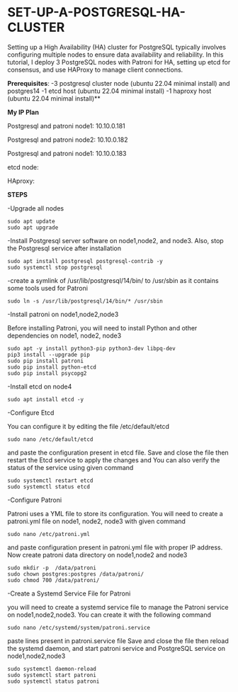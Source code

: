 # SET-UP-A-POSTGRESQL-HA-CLUSTER
Setting up a High Availability (HA) cluster for PostgreSQL typically involves configuring multiple nodes to ensure data availability and reliability. In this tutorial, I deploy 3 PostgreSQL nodes with Patroni for HA, setting up etcd for consensus, and use HAProxy to manage client connections.

**Prerequisites**:
-3 postgresql cluster node (ubuntu 22.04 minimal install) and postgres14
-1 etcd host (ubuntu 22.04 minimal install)
-1 haproxy host (ubuntu 22.04 minimal install)**

**My IP Plan**

Postgresql and patroni node1: 10.10.0.181

Postgresql and patroni node2: 10.10.0.182

Postgresql and patroni node1: 10.10.0.183

etcd node:

HAproxy:

**STEPS**

-Upgrade all nodes
```
sudo apt update
sudo apt upgrade
```
-Install Postgresql server software on node1,node2, and node3. Also, stop the Postgresql service after installation
```
sudo apt install postgresql postgresql-contrib -y
sudo systemctl stop postgresql
```
-create a symlink of /usr/lib/postgresql/14/bin/ to /usr/sbin as it contains some tools used for Patroni
```
sudo ln -s /usr/lib/postgresql/14/bin/* /usr/sbin
```
-Install patroni on node1,node2,node3

Before installing Patroni, you will need to install Python and other dependencies on node1, node2, node3
```
sudo apt -y install python3-pip python3-dev libpq-dev
pip3 install --upgrade pip
sudo pip install patroni
sudo pip install python-etcd
sudo pip install psycopg2
```
-Install etcd on node4
```
sudo apt install etcd -y
```
-Configure Etcd

You can configure it by editing the file /etc/default/etcd
```
sudo nano /etc/default/etcd
```
and paste the configuration present in etcd file.
Save and close the file then restart the Etcd service to apply the changes and You can also verify the status of the service using given command
```
sudo systemctl restart etcd
sudo systemctl status etcd
```
-Configure Patroni

Patroni uses a YML file to store its configuration. You will need to create a patroni.yml file on node1, node2, node3 with given command
```
sudo nano /etc/patroni.yml
```
and paste configuration present in patroni.yml file with proper IP address. Now create patroni data directory on node1,node2 and node3
```
sudo mkdir -p  /data/patroni
sudo chown postgres:postgres /data/patroni/
sudo chmod 700 /data/patroni/
```
-Create a Systemd Service File for Patroni

you will need to create a systemd service file to manage the Patroni service on node1,node2,node3. You can create it with the following command
```
sudo nano /etc/systemd/system/patroni.service
```
paste lines present in patroni.service file
Save and close the file then reload the systemd daemon, and start patroni service and PostgreSQL service on node1,node2,node3
```
sudo systemctl daemon-reload
sudo systemctl start patroni
sudo systemctl status patroni
```








